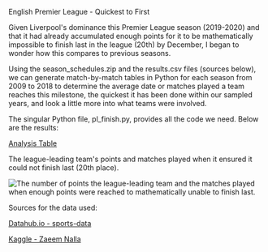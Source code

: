English Premier League - Quickest to First

Given Liverpool's dominance this Premier League season (2019-2020) and that it had already accumulated enough points for it to be
mathematically impossible to finish last in the league (20th) by December, I began to wonder how this compares to previous seasons.

Using the season_schedules.zip and the results.csv files (sources below), we can generate match-by-match tables in Python for each season 
from 2009 to 2018 to determine the average date or matches played a team reaches this milestone, the quickest it has been done within our sampled years, 
and look a little more into what teams were involved.

The singular Python file, pl_finish.py, provides all the code we need. Below are the results:

[Analysis Table](https://github.com/patrickcooper95/pl_analysis/blob/master/pl_analysis.xlsx)

The league-leading team's points and matches played when it ensured it could not finish last (20th place).


![The number of points the league-leading team and the matches played when enough points were reached to mathematically unable to finish
last.](https://github.com/patrickcooper95/pl_analysis/blob/master/pl_scatter.JPG)


Sources for the data used:

[Datahub.io - sports-data](https://datahub.io/sports-data/english-premier-league#resource-english-premier-league_zip)

[Kaggle - Zaeem Nalla](https://www.kaggle.com/zaeemnalla/premier-league#results.csv)
